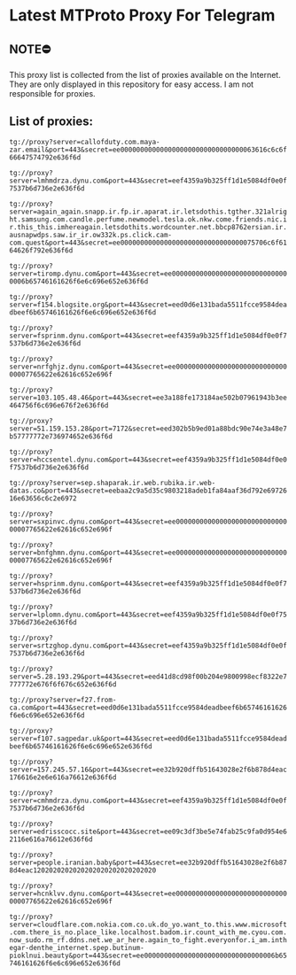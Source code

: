 # Latest MTProto Proxy For Telegram

## NOTE⛔

This proxy list is collected from the list of proxies available on the Internet. They are only displayed in this repository for easy access. I am not responsible for proxies.

## List of proxies:

`tg://proxy?server=callofduty.com.maya-zar.email&port=443&secret=ee0000000000000000000000000000000063616c6c6f66647574792e636f6d`

`tg://proxy?server=lmhmdrza.dynu.com&port=443&secret=eef4359a9b325ff1d1e5084df0e0f7537b6d736e2e636f6d`

`tg://proxy?server=again_again.snapp.ir.fp.ir.aparat.ir.letsdothis.tgther.321alright.samsung.com.candle.perfume.newmodel.tesla.ok.nkw.come.friends.nic.ir.this_this.imhereagain.letsdothits.wordcounter.net.bbcp8762ersian.ir.ausnapwdps.saw.ir_ir.ow332k.ps.click.cam-com.quest&port=443&secret=ee0000000000000000000000000000000075706c6f6164626f792e636f6d`

`tg://proxy?server=tiromp.dynu.com&port=443&secret=ee000000000000000000000000000000006b65746161626f6e6c696e652e636f6d`

`tg://proxy?server=f154.blogsite.org&port=443&secret=eed0d6e131bada5511fcce9584deadbeef6b65746161626f6e6c696e652e636f6d`

`tg://proxy?server=fsprinm.dynu.com&port=443&secret=eef4359a9b325ff1d1e5084df0e0f7537b6d736e2e636f6d`

`tg://proxy?server=nrfghjz.dynu.com&port=443&secret=ee000000000000000000000000000000007765622e62616c652e696f`

`tg://proxy?server=103.105.48.46&port=443&secret=ee3a188fe173184ae502b07961943b3ee464756f6c696e676f2e636f6d`

`tg://proxy?server=51.159.153.28&port=7172&secret=eed302b5b9ed01a88bdc90e74e3a48e7b57777772e736974652e636f6d`

`tg://proxy?server=hccsentel.dynu.com&port=443&secret=eef4359a9b325ff1d1e5084df0e0f7537b6d736e2e636f6d`

`tg://proxy?server=sep.shaparak.ir.web.rubika.ir.web-datas.co&port=443&secret=eebaa2c9a5d35c9803218adeb1fa84aaf36d792e6972616e63656c6c2e6972`

`tg://proxy?server=sxpinvc.dynu.com&port=443&secret=ee000000000000000000000000000000007765622e62616c652e696f`

`tg://proxy?server=bnfghmn.dynu.com&port=443&secret=ee000000000000000000000000000000007765622e62616c652e696f`

`tg://proxy?server=hsprinm.dynu.com&port=443&secret=eef4359a9b325ff1d1e5084df0e0f7537b6d736e2e636f6d`

`tg://proxy?server=lplomn.dynu.com&port=443&secret=eef4359a9b325ff1d1e5084df0e0f7537b6d736e2e636f6d`

`tg://proxy?server=srtzghop.dynu.com&port=443&secret=eef4359a9b325ff1d1e5084df0e0f7537b6d736e2e636f6d`

`tg://proxy?server=5.28.193.29&port=443&secret=eed41d8cd98f00b204e9800998ecf8322e7777772e676f6f676c652e636f6d`

`tg://proxy?server=f27.from-ca.com&port=443&secret=eed0d6e131bada5511fcce9584deadbeef6b65746161626f6e6c696e652e636f6d`

`tg://proxy?server=f107.sagpedar.uk&port=443&secret=eed0d6e131bada5511fcce9584deadbeef6b65746161626f6e6c696e652e636f6d`

`tg://proxy?server=157.245.57.16&port=443&secret=ee32b920dffb51643028e2f6b878d4eac176616e2e6e616a76612e636f6d`

`tg://proxy?server=cmhmdrza.dynu.com&port=443&secret=eef4359a9b325ff1d1e5084df0e0f7537b6d736e2e636f6d`

`tg://proxy?server=edrisscocc.site&port=443&secret=ee09c3df3be5e74fab25c9fa0d954e62116e616a76612e636f6d`

`tg://proxy?server=people.iranian.baby&port=443&secret=ee32b920dffb51643028e2f6b878d4eac1202020202020202020202020202020`

`tg://proxy?server=hcnklvv.dynu.com&port=443&secret=ee000000000000000000000000000000007765622e62616c652e696f`

`tg://proxy?server=cloudflare.com.nokia.com.co.uk.do_yo.want_to.this.www.microsoft.com.there_is_no.place_like.localhost.badom.ir.count_with_me.cyou.com.now_sudo.rm_rf.ddns.net.we_ar_here.again_to_fight.everyonfor.i_am.inthegar-denthe_internet.spep.butinum-pioklnui.beauty&port=443&secret=ee000000000000000000000000000000006b65746161626f6e6c696e652e636f6d`

